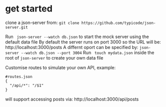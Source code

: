 # get started
clone a json-server from: ```git clone https://github.com/typicode/json-server.git```

Run ``` json-server --watch db.json``` to start the mock server using the default data file
By default the server runs on port 3000 so the URL will be: http://localhost:3000/posts
A differnt oport can be specified by: ```json-server --watch db.json --port 3004```
Run ``` touch mydata.json``` inside the root of ```json-server``` to create your own data file

Customise routes to simulate your own API, example:
``` 
#routes.json
{
  "/api/*": "/$1"
}

```
will support accessing posts via: http://localhost:3000/api/posts
